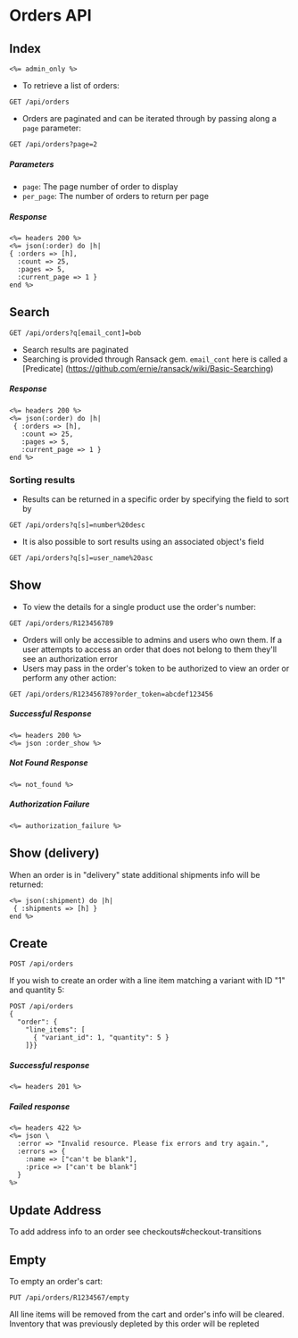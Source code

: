 # Orders API

## Index
```
<%= admin_only %>
```
* To retrieve a list of orders:
```
GET /api/orders
```
* Orders are paginated and can be iterated through by passing along a `page` parameter:
```
GET /api/orders?page=2
```

##### Parameters
* `page`: The page number of order to display
* `per_page`: The number of orders to return per page

##### Response
```
<%= headers 200 %>
<%= json(:order) do |h|
{ :orders => [h],
  :count => 25,
  :pages => 5,
  :current_page => 1 }
end %>
```

## Search
```
GET /api/orders?q[email_cont]=bob
```
* Search results are paginated
* Searching is provided through Ransack gem. `email_cont` here is called a [Predicate]
(https://github.com/ernie/ransack/wiki/Basic-Searching)

##### Response
```
<%= headers 200 %>
<%= json(:order) do |h|
 { :orders => [h],
   :count => 25,
   :pages => 5,
   :current_page => 1 }
end %>
```

### Sorting results
* Results can be returned in a specific order by specifying the field to sort by
```
GET /api/orders?q[s]=number%20desc
```
* It is also possible to sort results using an associated object's field
```
GET /api/orders?q[s]=user_name%20asc
```

## Show
* To view the details for a single product use the order\'s number:
```
GET /api/orders/R123456789
```
* Orders will only be accessible to admins and users who own them. If a user attempts to access an
order that does not belong to them they'll see an authorization error
* Users may pass in the order's token to be authorized to view an order or perform any other action:
```
GET /api/orders/R123456789?order_token=abcdef123456
```

##### Successful Response
```
<%= headers 200 %>
<%= json :order_show %>
```

##### Not Found Response
```
<%= not_found %>
```

##### Authorization Failure
```
<%= authorization_failure %>
```

## Show (delivery)
When an order is in "delivery" state additional shipments info will be returned:
```
<%= json(:shipment) do |h|
 { :shipments => [h] }
end %>
```

## Create
```
POST /api/orders
```
If you wish to create an order with a line item matching a variant with ID \"1\" and quantity 5:
```
POST /api/orders
{
  "order": {
    "line_items": [
      { "variant_id": 1, "quantity": 5 }
    ]}}
```

##### Successful response
```
<%= headers 201 %>
```

##### Failed response
```
<%= headers 422 %>
<%= json \
  :error => "Invalid resource. Please fix errors and try again.",
  :errors => {
    :name => ["can't be blank"],
    :price => ["can't be blank"]
  }
%>
```

## Update Address
To add address info to an order see checkouts#checkout-transitions

## Empty
To empty an order\'s cart:
```
PUT /api/orders/R1234567/empty
```
All line items will be removed from the cart and order\'s info will be cleared. Inventory that
was previously depleted by this order will be repleted
